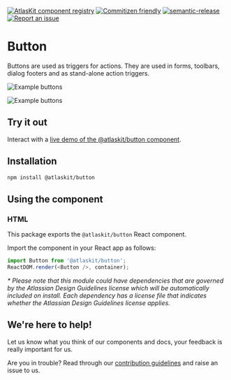 [![AtlasKit component registry](https://img.shields.io/badge/AtlasKit-components-FF5230.svg)](http://atlaskit.atlassian.com)
[![Commitizen friendly](https://img.shields.io/badge/commitizen-friendly-brightgreen.svg)](http://Commitizen.github.io/cz-cli/)
[![semantic-release](https://img.shields.io/badge/GitHub-semantic_release-ffab00.svg)](https://github.com/semantic-release/semantic-release)
[![Report an issue](https://img.shields.io/badge/Report-an_issue-6554C0.svg)](http://go.atlassian.com/atlaskit-issues)

# Button

Buttons are used as triggers for actions. They are used in forms, toolbars, dialog footers and as stand-alone action triggers.

![Example buttons](https://bytebucket.org/atlassian/atlaskit/raw/6b72905733f48d8c0ce1edc30ffb25e60f454138/packages/button/docs/button_1.png)

![Example buttons](https://bytebucket.org/atlassian/atlaskit/raw/6b72905733f48d8c0ce1edc30ffb25e60f454138/packages/button/docs/button_2.png)

## Try it out

Interact with a [live demo of the @atlaskit/button component](https://aui-cdn.atlassian.com/atlaskit/stories/@atlaskit/button/3.6.0/).

## Installation

```sh
npm install @atlaskit/button
```

## Using the component

### HTML
This package exports the `@atlaskit/button` React component.

Import the component in your React app as follows:

```javascript
import Button from '@atlaskit/button';
ReactDOM.render(<Button />, container);
```

_* Please note that this module could have dependencies that are governed by the Atlassian Design Guidelines license which will be automatically included on install. Each dependency has a license file that indicates whether the Atlassian Design Guidelines license applies._

## We're here to help!

Let us know what you think of our components and docs, your feedback is really important for us.

Are you in trouble? Read through our [contribution guidelines](https://bitbucket.org/atlassian/atlaskit/src/HEAD/CONTRIBUTING.md) and raise an issue to us.

